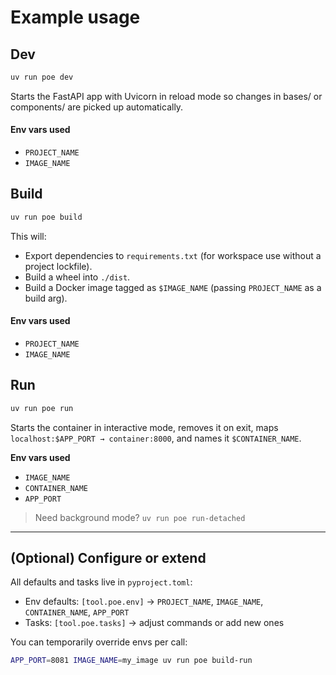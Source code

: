 # Example usage

## Dev

```bash
uv run poe dev
```

Starts the FastAPI app with Uvicorn in reload mode so changes in bases/ or components/ are picked up automatically.

#### Env vars used

* `PROJECT_NAME`
* `IMAGE_NAME`

## Build

```bash
uv run poe build
```

This will:

* Export dependencies to `requirements.txt` (for workspace use without a project lockfile).
* Build a wheel into `./dist`.
* Build a Docker image tagged as `$IMAGE_NAME` (passing `PROJECT_NAME` as a build arg).

#### Env vars used

* `PROJECT_NAME`
* `IMAGE_NAME`

## Run

```bash
uv run poe run
```

Starts the container in interactive mode, removes it on exit, maps `localhost:$APP_PORT → container:8000`, and names it `$CONTAINER_NAME`.

**Env vars used**

* `IMAGE_NAME`
* `CONTAINER_NAME`
* `APP_PORT`

> Need background mode? `uv run poe run-detached`

---

## (Optional) Configure or extend

All defaults and tasks live in `pyproject.toml`:

* Env defaults: `[tool.poe.env]` → `PROJECT_NAME`, `IMAGE_NAME`, `CONTAINER_NAME`, `APP_PORT`
* Tasks: `[tool.poe.tasks]` → adjust commands or add new ones

You can temporarily override envs per call:

```bash
APP_PORT=8081 IMAGE_NAME=my_image uv run poe build-run
```
